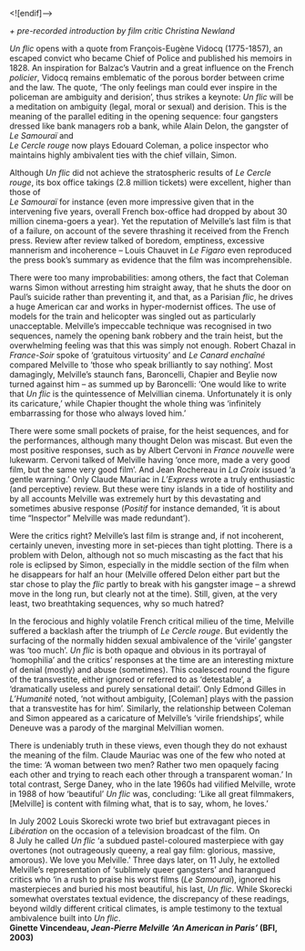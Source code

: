 
<![endif]-->

_+ pre-recorded introduction by film critic Christina Newland_

_Un flic_ opens with a quote from François-Eugène Vidocq (1775-1857), an escaped convict who became Chief of Police and published his memoirs in 1828. An inspiration for Balzac’s Vautrin and a great influence on the French _policier_, Vidocq remains emblematic of the porous border between crime and the law. The quote, ‘The only feelings man could ever inspire in the policeman are ambiguity and derision’, thus strikes a keynote: _Un flic_ will be a meditation on ambiguity (legal, moral or sexual) and derision. This is the meaning of the parallel editing in the opening sequence: four gangsters dressed like bank managers rob a bank, while Alain Delon, the gangster of _Le Samouraï_ and  
_Le Cercle rouge_ now plays Edouard Coleman, a police inspector who maintains highly ambivalent ties with the chief villain, Simon.

Although _Un flic_ did not achieve the stratospheric results of _Le Cercle rouge_, its box office takings (2.8 million tickets) were excellent, higher than those of  
_Le Samouraï_ for instance (even more impressive given that in the intervening five years, overall French box-office had dropped by about 30 million cinema-goers a year). Yet the reputation of Melville’s last film is that of a failure, on account of the severe thrashing it received from the French press. Review after review talked of boredom, emptiness, excessive mannerism and incoherence – Louis Chauvet in _Le Figaro_ even reproduced the press book’s summary as evidence that the film was incomprehensible.

There were too many improbabilities: among others, the fact that Coleman warns Simon without arresting him straight away, that he shuts the door on Paul’s suicide rather than preventing it, and that, as a Parisian _flic_, he drives a huge American car and works in hyper-modernist offices. The use of models for the train and helicopter was singled out as particularly unacceptable. Melville’s impeccable technique was recognised in two sequences, namely the opening bank robbery and the train heist, but the overwhelming feeling was that this was simply not enough. Robert Chazal in _France-Soir_ spoke of ‘gratuitous virtuosity’ and _Le Canard enchaîné_ compared Melville to ‘those who speak brilliantly to say nothing’. Most damagingly, Melville’s staunch fans, Baroncelli, Chapier and Beylie now turned against him – as summed up by Baroncelli: ‘One would like to write that _Un flic_ is the quintessence of Melvillian cinema. Unfortunately it is only its caricature,’ while Chapier thought the whole thing was ‘infinitely embarrassing for those who always loved him.’

There were some small pockets of praise, for the heist sequences, and for the performances, although many thought Delon was miscast. But even the most positive responses, such as by Albert Cervoni in _France nouvelle_ were lukewarm. Cervoni talked of Melville having ‘once more, made a very good film, but the same very good film’. And Jean Rochereau in _La Croix_ issued ‘a gentle warning.’ Only Claude Mauriac in _L’Express_ wrote a truly enthusiastic (and perceptive) review. But these were tiny islands in a tide of hostility and by all accounts Melville was extremely hurt by this devastating and sometimes abusive response (_Positif_ for instance demanded, ‘it is about time “Inspector” Melville was made redundant’).

Were the critics right? Melville’s last film is strange and, if not incoherent, certainly uneven, investing more in set-pieces than tight plotting. There is a problem with Delon, although not so much miscasting as the fact that his role is eclipsed by Simon, especially in the middle section of the film when he disappears for half an hour (Melville offered Delon either part but the star chose to play the _flic_ partly to break with his gangster image – a shrewd move in the long run, but clearly not at the time). Still, given, at the very least, two breathtaking sequences, why so much hatred?

In the ferocious and highly volatile French critical milieu of the time, Melville suffered a backlash after the triumph of _Le Cercle rouge_. But evidently the surfacing of the normally hidden sexual ambivalence of the ‘virile’ gangster was ‘too much’. _Un flic_ is both opaque and obvious in its portrayal of ‘homophilia’ and the critics’ responses at the time are an interesting mixture of denial (mostly) and abuse (sometimes). This coalesced round the figure of the transvestite, either ignored or referred to as ‘detestable’, a ‘dramatically useless and purely sensational detail’. Only Edmond Gilles in _L’Humanité_ noted, ‘not without ambiguity, [Coleman] plays with the passion that a transvestite has for him’. Similarly, the relationship between Coleman and Simon appeared as a caricature of Melville’s ‘virile friendships’, while Deneuve was a parody of the marginal Melvillian women.

There is undeniably truth in these views, even though they do not exhaust the meaning of the film. Claude Mauriac was one of the few who noted at the time: ‘A woman between two men? Rather two men opaquely facing each other and trying to reach each other through a transparent woman.’ In total contrast, Serge Daney, who in the late 1960s had vilified Melville, wrote in 1988 of how ‘beautiful’ _Un flic_ was, concluding: ‘Like all great filmmakers, [Melville] is content with filming what, that is to say, whom, he loves.’

In July 2002 Louis Skorecki wrote two brief but extravagant pieces in _Libération_ on the occasion of a television broadcast of the film. On  
8 July he called _Un flic_ ‘a subdued pastel-coloured masterpiece with gay overtones (not outrageously queeny, a real gay film: glorious, massive, amorous). We love you Melville.’ Three days later, on 11 July, he extolled Melville’s representation of ‘sublimely queer gangsters’ and harangued critics who ‘in a rush to praise his worst films (_Le Samouraï_), ignored his masterpieces and buried his most beautiful, his last, _Un flic_. While Skorecki somewhat overstates textual evidence, the discrepancy of these readings, beyond wildly different critical climates, is ample testimony to the textual ambivalence built into _Un flic_.<br>
**Ginette Vincendeau, _Jean-Pierre Melville ‘An American in Paris’_ (BFI, 2003)**<br>


<!--stackedit_data:
eyJoaXN0b3J5IjpbMTM4MDc0ODM4NSw3MzA5OTgxMTZdfQ==
-->
